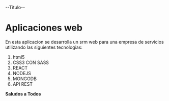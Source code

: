 
--Titulo--
# Aplicaciones web
En esta aplicacion se desarrolla un srm web para una empresa de servicios utilizando las siguientes tecnologias:

1. html5
2. CSS3 CON SASS
3. REACT
4. NODEJS
5. MONGODB
6. API REST

**Saludos a Todos**
